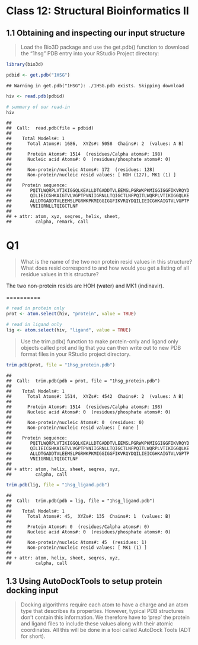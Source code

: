 Class 12: Structural Bioinformatics II
================

## 1.1 Obtaining and inspecting our input structure

> Load the Bio3D package and use the get.pdb() function to download the
> “1hsg” PDB entry into your RStudio Project directory:

``` r
library(bio3d)

pdbid <- get.pdb("1HSG")
```

    ## Warning in get.pdb("1HSG"): ./1HSG.pdb exists. Skipping download

``` r
hiv <- read.pdb(pdbid)

# summary of our read-in
hiv
```

    ## 
    ##  Call:  read.pdb(file = pdbid)
    ## 
    ##    Total Models#: 1
    ##      Total Atoms#: 1686,  XYZs#: 5058  Chains#: 2  (values: A B)
    ## 
    ##      Protein Atoms#: 1514  (residues/Calpha atoms#: 198)
    ##      Nucleic acid Atoms#: 0  (residues/phosphate atoms#: 0)
    ## 
    ##      Non-protein/nucleic Atoms#: 172  (residues: 128)
    ##      Non-protein/nucleic resid values: [ HOH (127), MK1 (1) ]
    ## 
    ##    Protein sequence:
    ##       PQITLWQRPLVTIKIGGQLKEALLDTGADDTVLEEMSLPGRWKPKMIGGIGGFIKVRQYD
    ##       QILIEICGHKAIGTVLVGPTPVNIIGRNLLTQIGCTLNFPQITLWQRPLVTIKIGGQLKE
    ##       ALLDTGADDTVLEEMSLPGRWKPKMIGGIGGFIKVRQYDQILIEICGHKAIGTVLVGPTP
    ##       VNIIGRNLLTQIGCTLNF
    ## 
    ## + attr: atom, xyz, seqres, helix, sheet,
    ##         calpha, remark, call

# Q1

> What is the name of the two non protein resid values in this
> structure? What does resid correspond to and how would you get a
> listing of all residue values in this structure?

The two non-protein resids are HOH (water) and MK1 (indinavir).

\==========

``` r
# read in protein only
prot <- atom.select(hiv, "protein", value = TRUE)

# read in ligand only
lig <- atom.select(hiv, "ligand", value = TRUE)
```

> Use the trim.pdb() function to make protein-only and ligand only
> objects called prot and lig that you can then write out to new PDB
> format files in your RStudio project directory.

``` r
trim.pdb(prot, file = "1hsg_protein.pdb")
```

    ## 
    ##  Call:  trim.pdb(pdb = prot, file = "1hsg_protein.pdb")
    ## 
    ##    Total Models#: 1
    ##      Total Atoms#: 1514,  XYZs#: 4542  Chains#: 2  (values: A B)
    ## 
    ##      Protein Atoms#: 1514  (residues/Calpha atoms#: 198)
    ##      Nucleic acid Atoms#: 0  (residues/phosphate atoms#: 0)
    ## 
    ##      Non-protein/nucleic Atoms#: 0  (residues: 0)
    ##      Non-protein/nucleic resid values: [ none ]
    ## 
    ##    Protein sequence:
    ##       PQITLWQRPLVTIKIGGQLKEALLDTGADDTVLEEMSLPGRWKPKMIGGIGGFIKVRQYD
    ##       QILIEICGHKAIGTVLVGPTPVNIIGRNLLTQIGCTLNFPQITLWQRPLVTIKIGGQLKE
    ##       ALLDTGADDTVLEEMSLPGRWKPKMIGGIGGFIKVRQYDQILIEICGHKAIGTVLVGPTP
    ##       VNIIGRNLLTQIGCTLNF
    ## 
    ## + attr: atom, helix, sheet, seqres, xyz,
    ##         calpha, call

``` r
trim.pdb(lig, file = "1hsg_ligand.pdb")
```

    ## 
    ##  Call:  trim.pdb(pdb = lig, file = "1hsg_ligand.pdb")
    ## 
    ##    Total Models#: 1
    ##      Total Atoms#: 45,  XYZs#: 135  Chains#: 1  (values: B)
    ## 
    ##      Protein Atoms#: 0  (residues/Calpha atoms#: 0)
    ##      Nucleic acid Atoms#: 0  (residues/phosphate atoms#: 0)
    ## 
    ##      Non-protein/nucleic Atoms#: 45  (residues: 1)
    ##      Non-protein/nucleic resid values: [ MK1 (1) ]
    ## 
    ## + attr: atom, helix, sheet, seqres, xyz,
    ##         calpha, call

## 1.3 Using AutoDockTools to setup protein docking input

> Docking algorithms require each atom to have a charge and an atom type
> that describes its properties. However, typical PDB structures don’t
> contain this information. We therefore have to ‘prep’ the protein and
> ligand files to include these values along with their atomic
> coordinates. All this will be done in a tool called AutoDock Tools
> (ADT for short).
